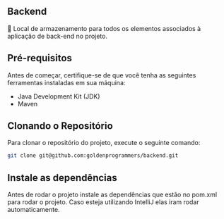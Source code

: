 ## Backend
👾 Local de armazenamento para todos os elementos associados à aplicação de back-end no projeto.

## Pré-requisitos

Antes de começar, certifique-se de que você tenha as seguintes ferramentas instaladas em sua máquina:

- Java Development Kit (JDK)
- Maven

## Clonando o Repositório

Para clonar o repositório do projeto, execute o seguinte comando:

```bash
git clone git@github.com:goldenprogrammers/backend.git
```

## Instale as dependências

Antes de rodar o projeto instale as dependências  que estão no pom.xml para rodar o projeto. Caso esteja utilizando IntelliJ elas iram rodar automaticamente.

